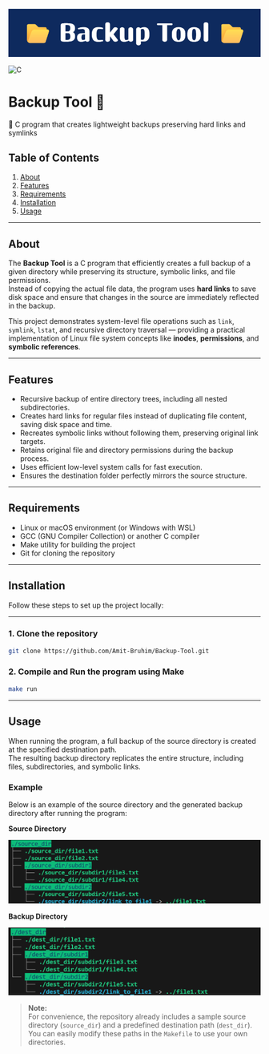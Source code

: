
![Banner](images/banner.png)

![C](https://img.shields.io/badge/language-C-blue)

# Backup Tool 📂  

🔗 C program that creates lightweight backups preserving hard links and symlinks

## Table of Contents  

1. [About](#about)  
2. [Features](#features)  
3. [Requirements](#requirements)  
4. [Installation](#installation)  
5. [Usage](#usage)  

---

## About  

The **Backup Tool** is a C program that efficiently creates a full backup of a given directory while preserving its structure, symbolic links, and file permissions.  
Instead of copying the actual file data, the program uses **hard links** to save disk space and ensure that changes in the source are immediately reflected in the backup.  

This project demonstrates system-level file operations such as `link`, `symlink`, `lstat`, and recursive directory traversal — providing a practical implementation of Linux file system concepts like **inodes**, **permissions**, and **symbolic references**.

---

## Features  

- Recursive backup of entire directory trees, including all nested subdirectories.  
- Creates hard links for regular files instead of duplicating file content, saving disk space and time.  
- Recreates symbolic links without following them, preserving original link targets.  
- Retains original file and directory permissions during the backup process.  
- Uses efficient low-level system calls for fast execution.  
- Ensures the destination folder perfectly mirrors the source structure.

---

## Requirements  

- Linux or macOS environment (or Windows with WSL)  
- GCC (GNU Compiler Collection) or another C compiler  
- Make utility for building the project  
- Git for cloning the repository

---

## Installation

Follow these steps to set up the project locally:

---

### 1. Clone the repository
```bash
git clone https://github.com/Amit-Bruhim/Backup-Tool.git
```

### 2. Compile and Run the program using Make
```bash
make run
```

---

## Usage  

When running the program, a full backup of the source directory is created at the specified destination path.  
The resulting backup directory replicates the entire structure, including files, subdirectories, and symbolic links.

### Example  

Below is an example of the source directory and the generated backup directory after running the program:

**Source Directory**

![Source Example](images/source_example.png)

**Backup Directory**

![Backup Example](images/backup_example.png)

> **Note:**  
> For convenience, the repository already includes a sample source directory (`source_dir`) and a predefined destination path (`dest_dir`).  
> You can easily modify these paths in the `Makefile` to use your own directories.

